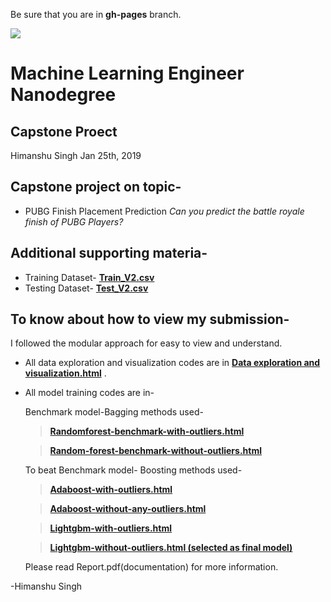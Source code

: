 Be sure that you are in **gh-pages** branch.

![](https://media.giphy.com/media/iNxdmzLMTa0a7aUSTP/giphy.gif)

# Machine Learning Engineer Nanodegree

## Capstone Proect

Himanshu Singh
Jan 25th, 2019

## Capstone project on topic-

- PUBG Finish Placement Prediction
  _Can you predict the battle royale finish of PUBG Players?_

## Additional supporting materia-

- Training Dataset- **[Train_V2.csv]( https://www.kaggle.com/c/pubg-finish-placement-prediction/download/train_V2.csv)**
- Testing Dataset- **[Test_V2.csv](https://www.kaggle.com/c/pubg-finish-placement-prediction/download/test_V2.csv)**

## To know about how to view my submission-

I followed the modular approach for easy to view and understand.

- All data exploration and visualization codes are in **[Data exploration and visualization.html](https://himanshuprojects.github.io/Pubg-Finish-Placement-Predictions/Data%20exploration%20and%20visualization.html)** .

- All model training codes are in-

  Benchmark model-Bagging methods used-

  > **[Randomforest-benchmark-with-outliers.html](https://himanshuprojects.github.io/Pubg-Finish-Placement-Predictions/Randomforest-benchmark-with-outliers.html)**

  > **[Random-forest-benchmark-without-outliers.html](https://himanshuprojects.github.io/Pubg-Finish-Placement-Predictions/Random-forest-benchmark-without-outliers.html)**

  To beat Benchmark model- Boosting methods used-

  > **[Adaboost-with-outliers.html](https://himanshuprojects.github.io/Pubg-Finish-Placement-Predictions/Adaboost-with-outliers.html)**

  > **[Adaboost-without-any-outliers.html](https://himanshuprojects.github.io/Pubg-Finish-Placement-Predictions/Adaboost-without-any-outliers.html)**

  > **[Lightgbm-with-outliers.html](https://himanshuprojects.github.io/Pubg-Finish-Placement-Predictions/Lightgbm-with-outliers.html)**

  > **[Lightgbm-without-outliers.html (selected as final model)](https://himanshuprojects.github.io/Pubg-Finish-Placement-Predictions/Lightgbm-without-outliers.html)**

  

  Please read Report.pdf(documentation) for more information.

-Himanshu Singh
